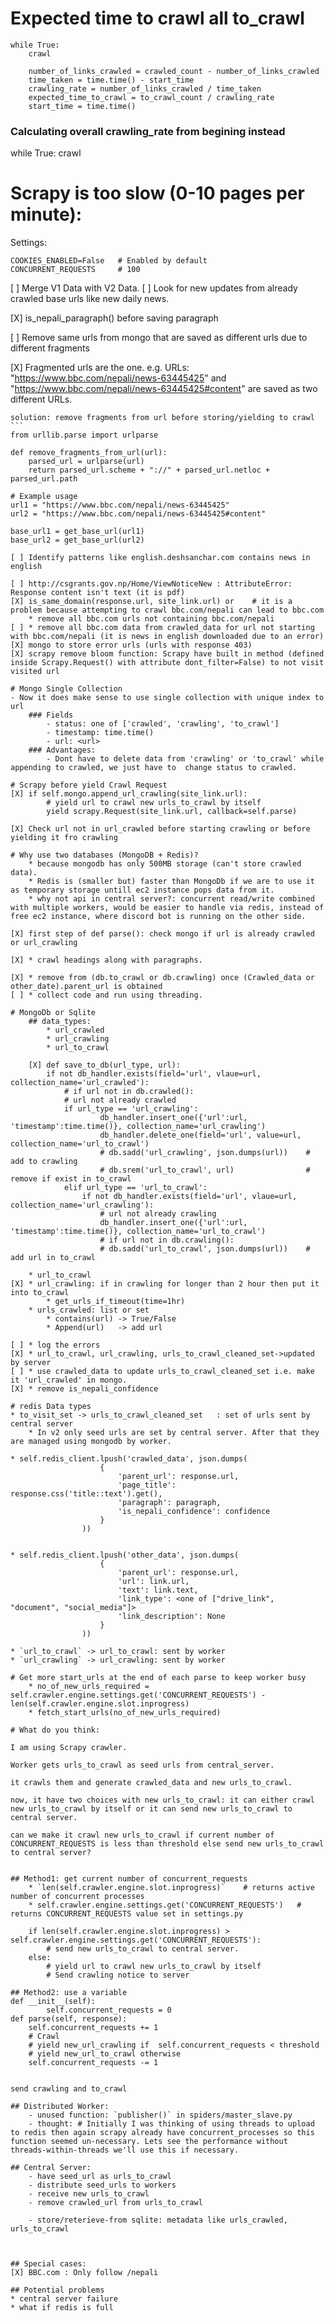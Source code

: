 # Expected time to crawl all to_crawl
```
while True:
    crawl
    
    number_of_links_crawled = crawled_count - number_of_links_crawled
    time_taken = time.time() - start_time
    crawling_rate = number_of_links_crawled / time_taken
    expected_time_to_crawl = to_crawl_count / crawling_rate
    start_time = time.time()
```
### Calculating overall crawling_rate from begining instead
while True:
    crawl

# Scrapy is too slow (0-10 pages per minute):
Settings:
```
COOKIES_ENABLED=False   # Enabled by default
CONCURRENT_REQUESTS     # 100
```

[ ] Merge V1 Data with V2 Data.
[ ] Look for new updates from already crawled base urls like new daily news.


[X] is_nepali_paragraph() before saving paragraph

[ ] Remove same urls from mongo that are saved as different urls due to different fragments

[X] Fragmented urls are the one. 
    e.g. URLs: "https://www.bbc.com/nepali/news-63445425" and "https://www.bbc.com/nepali/news-63445425#content" are saved as two different URLs.

    solution: remove fragments from url before storing/yielding to crawl
    ```
    from urllib.parse import urlparse

    def remove_fragments_from_url(url):
        parsed_url = urlparse(url)
        return parsed_url.scheme + "://" + parsed_url.netloc + parsed_url.path

    # Example usage
    url1 = "https://www.bbc.com/nepali/news-63445425"
    url2 = "https://www.bbc.com/nepali/news-63445425#content"

    base_url1 = get_base_url(url1)
    base_url2 = get_base_url(url2)
```
[ ] Identify patterns like english.deshsanchar.com contains news in english

[ ] http://csgrants.gov.np/Home/ViewNoticeNew : AttributeError: Response content isn't text (it is pdf)
[X] is_same_domain(response.url, site_link.url) or    # it is a problem because attempting to crawl bbc.com/nepali can lead to bbc.com
    * remove all bbc.com urls not containing bbc.com/nepali
[ ] * remove all bbc.com data from crawled_data for url not starting with bbc.com/nepali (it is news in english downloaded due to an error)
[X] mongo to store error urls (urls with response 403)
[X] scrapy remove bloom function: Scrapy have built in method (defined inside Scrapy.Request() with attribute dont_filter=False) to not visit visited url

# Mongo Single Collection
- Now it does make sense to use single collection with unique index to url
    ### Fields
        - status: one of ['crawled', 'crawling', 'to_crawl']
        - timestamp: time.time()
        - url: <url>
    ### Advantages:
        - Dont have to delete data from 'crawling' or 'to_crawl' while appending to crawled, we just have to  change status to crawled.

# Scrapy before yield Crawl Request
[X] if self.mongo.append_url_crawling(site_link.url):
        # yield url to crawl new urls_to_crawl by itself
        yield scrapy.Request(site_link.url, callback=self.parse)

[X] Check url not in url_crawled before starting crawling or before yielding it fro crawling

# Why use two databases (MongoDB + Redis)?
    * because mongodb has only 500MB storage (can't store crawled data). 
    * Redis is (smaller but) faster than MongoDb if we are to use it as temporary storage untill ec2 instance pops data from it.
    * why not api in central server?: concurrent read/write combined with multiple workers, would be easier to handle via redis, instead of free ec2 instance, where discord bot is running on the other side.

[X] first step of def parse(): check mongo if url is already crawled or url_crawling

[X] * crawl headings along with paragraphs.

[X] * remove from (db.to_crawl or db.crawling) once (Crawled_data or other_date).parent_url is obtained
[ ] * collect code and run using threading.

# MongoDb or Sqlite
    ## data_types:
        * url_crawled
        * url_crawling
        * url_to_crawl

    [X] def save_to_db(url_type, url):    
        if not db_handler.exists(field='url', vlaue=url, collection_name='url_crawled'):
            # if url not in db.crawled():
            # url not already crawled
            if url_type == 'url_crawling':
                    db_handler.insert_one({'url':url, 'timestamp':time.time()}, collection_name='url_crawling')
                    db_handler.delete_one(field='url', value=url, collection_name='url_to_crawl')
                    # db.sadd('url_crawling', json.dumps(url))    # add to crawling
                    # db.srem('url_to_crawl', url)                # remove if exist in to_crawl
            elif url_type == 'url_to_crawl':
                if not db_handler.exists(field='url', vlaue=url, collection_name='url_crawling'):
                    # url not already crawling
                    db_handler.insert_one({'url':url, 'timestamp':time.time()}, collection_name='url_to_crawl')
                    # if url not in db.crawling():
                    # db.sadd('url_to_crawl', json.dumps(url))    # add url in to_crawl

    * url_to_crawl
[X] * url_crawling: if in crawling for longer than 2 hour then put it into to_crawl
        * get_urls_if_timeout(time=1hr)
    * urls_crawled: list or set
        * contains(url) -> True/False
        * Append(url)   -> add url

[ ] * log the errors
[X] * url_to_crawl, url_crawling, urls_to_crawl_cleaned_set->updated by server
[ ] * use crawled_data to update urls_to_crawl_cleaned_set i.e. make it 'url_crawled' in mongo.
[X] * remove is_nepali_confidence

# redis Data types
* to_visit_set -> urls_to_crawl_cleaned_set   : set of urls sent by central server
    * In v2 only seed urls are set by central server. After that they are managed using mongodb by worker.

* self.redis_client.lpush('crawled_data', json.dumps(
                    {
                        'parent_url': response.url,
                        'page_title': response.css('title::text').get(),
                        'paragraph': paragraph,
                        'is_nepali_confidence': confidence
                    }
                ))


* self.redis_client.lpush('other_data', json.dumps(
                    {
                        'parent_url': response.url,
                        'url': link.url,
                        'text': link.text,
                        'link_type': <one of ["drive_link", "document", "social_media"]> 
                        'link_description': None
                    }
                ))

* `url_to_crawl` -> url_to_crawl: sent by worker
* `url_crawling` -> url_crawling: sent by worker

# Get more start_urls at the end of each parse to keep worker busy 
    * no_of_new_urls_required = self.crawler.engine.settings.get('CONCURRENT_REQUESTS') - len(self.crawler.engine.slot.inprogress)
    * fetch_start_urls(no_of_new_urls_required)

# What do you think:

I am using Scrapy crawler.

Worker gets urls_to_crawl as seed urls from central_server.

it crawls them and generate crawled_data and new urls_to_crawl.

now, it have two choices with new urls_to_crawl: it can either crawl new urls_to_crawl by itself or it can send new urls_to_crawl to central server.

can we make it crawl new urls_to_crawl if current number of CONCURRENT_REQUESTS is less than threshold else send new urls_to_crawl to central server?


## Method1: get current number of concurrent_requests
    * `len(self.crawler.engine.slot.inprogress)`    # returns active number of concurrent processes
    * self.crawler.engine.settings.get('CONCURRENT_REQUESTS')   # returns CONCURRENT_REQUESTS value set in settings.py

    if len(self.crawler.engine.slot.inprogress) > self.crawler.engine.settings.get('CONCURRENT_REQUESTS'):
        # send new urls_to_crawl to central server.
    else:
        # yield url to crawl new urls_to_crawl by itself
        # Send crawling notice to server

## Method2: use a variable 
def __init__(self):
        self.concurrent_requests = 0
def parse(self, response):
    self.concurrent_requests += 1
    # Crawl
    # yield new_url_crawling if  self.concurrent_requests < threshold
    # yield new_url_to_crawl otherwise
    self.concurrent_requests -= 1


send crawling and to_crawl

## Distributed Worker:
    - unused function: `publisher()` in spiders/master_slave.py
    - thought: # Initially I was thinking of using threads to upload to redis then again scrapy already have concurrent_processes so this function seemed un-necessary. Lets see the performance without threads-within-threads we'll use this if necessary.

## Central Server: 
    - have seed_url as urls_to_crawl
    - distribute seed_urls to workers
    - receive new urls_to_crawl
    - remove crawled_url from urls_to_crawl

    - store/reterieve-from sqlite: metadata like urls_crawled, urls_to_crawl



## Special cases:
[X] BBC.com : Only follow /nepali

## Potential problems
* central server failure
* what if redis is full